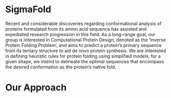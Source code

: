 # SigmaFold

Recent and considerable discoveries regarding conformational analysis of proteins formulated from its amino acid sequence has assisted and expediated research progression in this field. As a long-range goal, our group is interested in Computational Protein Design, denoted as the ‘Inverse Protein Folding Problem’, and aims to predict a protein’s primary sequence from its tertiary structure to aid de novo protein synthesis. We are interested in defining heuristic rules for protein folding using simplified models; for a given shape, we intend to delineate the optimal sequences that encompass the desired conformation as the protein’s native fold.




# Our Approach
